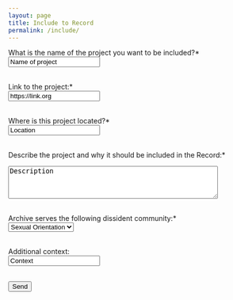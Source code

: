 ```yaml
---
layout: page
title: Include to Record
permalink: /include/
---
```


<form action="https://formspree.io/f/mgedpgaw" method="POST">
  <label for="name">What is the name of the project you want to be included?*</label><br>
  <input type="text" id="name" name="name" value="Name of project"><br><br>
  
  <label for="link">Link to the project:*</label><br>
  <input type="text" id="link" name="link" value="https://link.org"><br><br>
  
  <label for="location">Where is this project located?*</label><br>
  <input type="text" id="location" name="location" value="Location"><br><br>
  
  <label for="description">Describe the project and why it should be included in the Record:*</label><br>
  <textarea id="description" name="description" rows="4" cols="50">Description</textarea><br><br>
  
  <label for="community">Archive serves the following dissident community:*</label><br>
  <select id="community" name="community">
    <option value="sexual">Sexual Orientation</option>
    <option value="race">Race</option>
    <option value="gender">Gender Identity</option>
    <option value="ethnicity">Ethnicity</option>
    <option value="political">Political Alignment</option>
    <option value="other">Other</option>
  </select><br><br>
  
  <label for="addcontext">Additional context:</label><br>
  <input type="textarea" id="addcontext" name="addcontext" value="Context"><br><br>
  
  <input type="submit" value="Send">
</form> 
